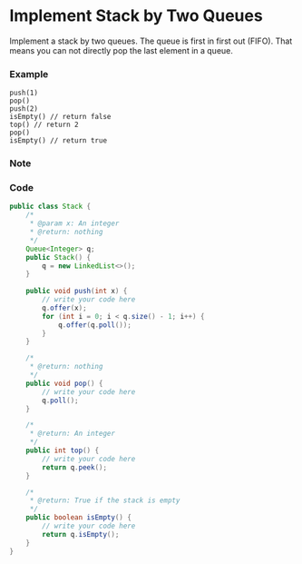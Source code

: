 # Implement Stack by Two Queues

Implement a stack by two queues. The queue is first in first out \(FIFO\). That means you can not directly pop the last element in a queue.

### Example

```
push(1)
pop()
push(2)
isEmpty() // return false
top() // return 2
pop()
isEmpty() // return true
```

### Note

### Code

```java
public class Stack {
    /*
     * @param x: An integer
     * @return: nothing
     */
    Queue<Integer> q;
    public Stack() {
        q = new LinkedList<>();
    }
    
    public void push(int x) {
        // write your code here
        q.offer(x);
        for (int i = 0; i < q.size() - 1; i++) {
            q.offer(q.poll());    
        }
    }

    /*
     * @return: nothing
     */
    public void pop() {
        // write your code here
        q.poll();
    }

    /*
     * @return: An integer
     */
    public int top() {
        // write your code here
        return q.peek();
    }

    /*
     * @return: True if the stack is empty
     */
    public boolean isEmpty() {
        // write your code here
        return q.isEmpty();
    }
}
```



